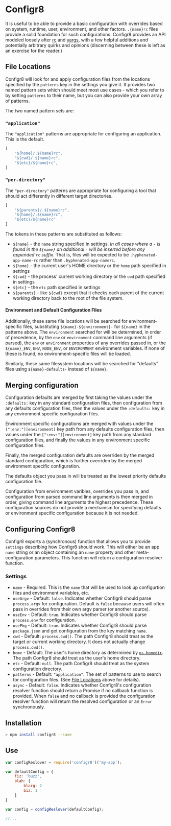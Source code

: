 # Configr8

It is useful to be able to provide a basic configuration with overrides based on system, runtime, user, environment, and other factors. `.{name}rc` files provide a solid foundation for such configurations. Configr8 provides an API modeled loosely after [rc](https://www.npmjs.com/package/rc) and [yargs](https://www.npmjs.com/package/yargs), with a few helpful additions and potentially arbitrary quirks and opinions (discerning between these is left as an exercise for the reader.)

<a name="file-locations"></a>
## File Locations

Configr8 will look for and apply configuration files from the locations specified by the `patterns` key in the settings you give it. It provides two named pattern sets which should meet most use cases - which you refer to by setting `patterns` to their name, but you can also provide your own array of patterns.

The two named pattern sets are:

### `"application"`
The `"application"` patterns are appropriate for configuring an application. This is the default.
 
~~~javascript
[
    "${home}/.${name}rc",
    "${cwd}/.${name}rc",
    "${etc}/${name}rc",
]
~~~


### `"per-directory"`
The `"per-directory"` patterns are appropriate for configuring a tool that should act differently in different target directories.
 
~~~javascript
[
    "${parents}/.${name}rc",
    "${home}/.${name}rc",
    "${etc}/${name}rc"
]
~~~

The tokens in these patterns are substituted as follows:

+ `${name}` - the `name` string specified in settings. _In all cases where a `-` is found in the `${name}` an additional `-` will be inserted before any appended `rc` suffix_. That is, files will be expected to be `.hyphenated-app-name-rc` rather than `.hyphenated-app-namerc`.
+ `${home}` - the current user's HOME directory or the `home` path specified in settings
+ `${cwd}` - the process' current working directory or the `cwd` path specified in settings
+ `${etc}` - the `etc` path specified in settings
+ `${parents}` - like `${cwd}` except that it checks each parent of the current working directory back to the root of the file system.

#### Environment and Default Configuration Files

Additionally, these same file locations will be searched for environment-specific files, substituting `${name}-${environment}-` for `${name}` in the patterns above. The `environment` searched for will be determined, in order of precedence, by the `env` or `environment` command line arguments (if parsed), the `env` or `environment` properties of any overrides passed in, or the `${name}_ENV`, `ENV`, `NODE_ENV`, or `ENVIRONMENT` environment variables. If none of these is found, no environment-specific files will be loaded.

Similarly, these same filesystem locations will be searched for "defaults" files using `${name}-defaults-` instead of `${name}`.

## Merging configuration

Configuration defaults are merged by first taking the values under the `:defaults:` key in any standard configuration files, then configuration from any defaults configuration files, then the values under the `:defaults:` key in any environment specific configuration files. 

Environment specific configurations are merged with values under the `[":env:"][environment]` key path from any defaults configuration files, then values under the `[":env:"][environment]` key path from any standard configuration files, and finally the values in any environment specific configuration files.

Finally, the merged configuration defaults are overriden by the merged standard configuration, which is further overriden by the merged environment specific configuration.

The defaults object you pass in will be treated as the lowest priority defaults configuration file.

Configuration from environment varibles, overrides you pass in, and configuration from parsed command line arguments is then merged in order, giving command line arguments the highest precedence. These configuration sources do not provide a mechanism for specifying defaults or environment specific configuration because it is not needed.

## Configuring Configr8

Configr8 exports a (synchronous) function that allows you to provide `settings` describing how Configr8 should work. This will either be an app `name` string or an object containing an `name` property and other meta-configuration parameters. This function will return a configuration resolver function.

### Settings

+ `name` - Required. This is the `name` that will be used to look up configurtion files and environment variables, etc.
+ `useArgv` - Default: `false`. Indicates whether Configr8 should parse `process.argv` for configuration. Default is `false` because users will often pass in overrides from their own argv parser (or another source).
+ `useEnv` - Default: `true`. Indicates whether Configr8 should parse `process.env` for configuration.
+ `usePkg` - Default: `true`. Indicates whether Configr8 should parse `package.json` and get configuration from the key matching `name`.
+ `cwd` - Default: `process.cwd()`. The path Configr8 should treat as the target or current working directory. It does not actually change `process.cwd()`.
+ `home` - Default: The user's home directory as determined by [`os-homedir`](https://www.npmjs.com/package/os-homedir). The path Configr8 should treat as the user's home directory.
+ `etc` - Default: `null`. The path Configr8 should treat as the system configuration directory.
+ `patterns` - Default: `"application"`. The set of patterns to use to search for configuration files. (See [File Locations](#file-locations) above for details).
+ `async` - Default: `false`. Indicates whether Configr8's configuration resolver function should return a Promise if no callback function is provided. When `false` and no callback is provided the configuration resolver function will return the resolved configuration or an `Error` synchronously.

## Installation

~~~bash
> npm install configr8 --save
~~~

## Use

~~~javascript
var configReslover = require('configr8')('my-app');

var defaultConfig = {
	fiz: 'buzz',
	blah: {
		blarg: 2
		biz: 1
	}
}

var config = configReslover(defaultConfig);

//...
~~~
